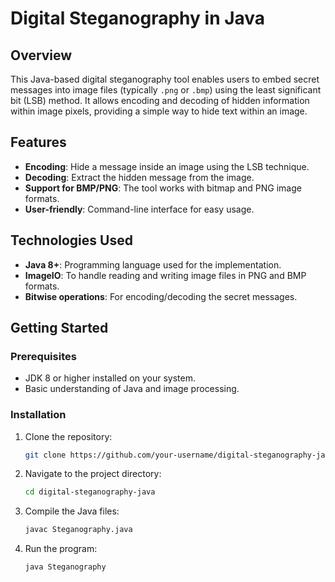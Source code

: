 # Digital Steganography in Java

## Overview

This Java-based digital steganography tool enables users to embed secret messages into image files (typically `.png` or `.bmp`) using the least significant bit (LSB) method. It allows encoding and decoding of hidden information within image pixels, providing a simple way to hide text within an image.

## Features

- **Encoding**: Hide a message inside an image using the LSB technique.
- **Decoding**: Extract the hidden message from the image.
- **Support for BMP/PNG**: The tool works with bitmap and PNG image formats.
- **User-friendly**: Command-line interface for easy usage.

## Technologies Used

- **Java 8+**: Programming language used for the implementation.
- **ImageIO**: To handle reading and writing image files in PNG and BMP formats.
- **Bitwise operations**: For encoding/decoding the secret messages.

## Getting Started

### Prerequisites

- JDK 8 or higher installed on your system.
- Basic understanding of Java and image processing.

### Installation

1. Clone the repository:

    ```bash
    git clone https://github.com/your-username/digital-steganography-java.git
    ```

2. Navigate to the project directory:

    ```bash
    cd digital-steganography-java
    ```

3. Compile the Java files:

    ```bash
    javac Steganography.java
    ```

4. Run the program:

    ```bash
    java Steganography
    ```

